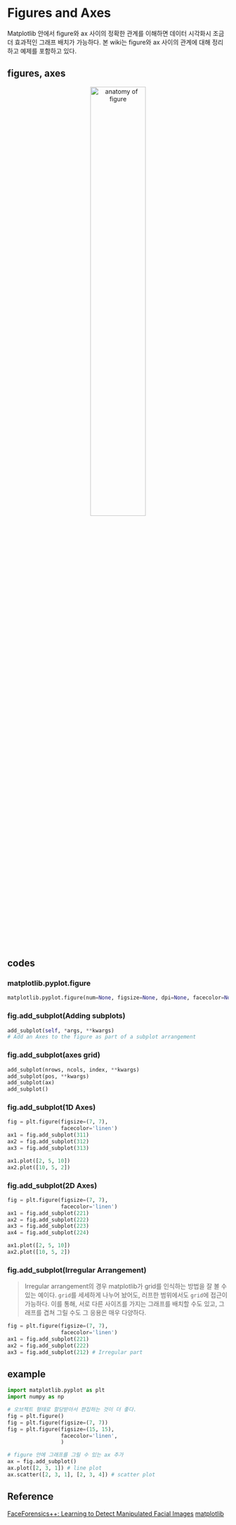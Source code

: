 # Figures and Axes
Matplotlib 안에서 figure와 ax 사이의 정확한 관계를 이해하면 데이터 시각화시 조금 더 효과적인 그래프 배치가 가능하다. 본 wiki는 figure와 ax 사이의 관계에 대해 정리하고 예제를 포함하고 있다.

## figures, axes
<p align="center"><img src="https://user-images.githubusercontent.com/50191848/156308848-e8837f53-3f58-476a-89d9-86c209223ee3.png" alt="anatomy of figure" width="50%" height="50%"></p>

## codes
### matplotlib.pyplot.figure
```python
matplotlib.pyplot.figure(num=None, figsize=None, dpi=None, facecolor=None, edgecolor=None, frameon=True, FigureClass=<class 'matplotlib.figure.Figure'>, clear=False, **kwargs)
```

### fig.add_subplot(Adding subplots)
```python
add_subplot(self, *args, **kwargs)
# Add an Axes to the figure as part of a subplot arrangement
```

### fig.add_subplot(axes grid)
```python
add_subplot(nrows, ncols, index, **kwargs)
add_subplot(pos, **kwargs)
add_subplot(ax)
add_subplot()
```

### fig.add_subplot(1D Axes)
```python
fig = plt.figure(figsize=(7, 7),
                 facecolor='linen')
ax1 = fig.add_subplot(311)
ax2 = fig.add_subplot(312)
ax3 = fig.add_subplot(313)

ax1.plot([2, 5, 10])
ax2.plot([10, 5, 2])
```

### fig.add_subplot(2D Axes)
```python
fig = plt.figure(figsize=(7, 7),
                 facecolor='linen')
ax1 = fig.add_subplot(221)
ax2 = fig.add_subplot(222)
ax3 = fig.add_subplot(223)
ax4 = fig.add_subplot(224)

ax1.plot([2, 5, 10])
ax2.plot([10, 5, 2])
```

### fig.add_subplot(Irregular Arrangement)
>Irregular arrangement의 경우 matplotlib가 grid를 인식하는 방법을 잘 볼 수 있는 예이다. `grid`를 세세하게 나누어 놨어도, 러프한 범위에서도 `grid`에 접근이 가능하다. 이를 통해, 서로 다른 사이즈를 가지는 그래프를 배치할 수도 있고, 그래프를 겹쳐 그릴 수도 그 응용은 매우 다양하다.
```python
fig = plt.figure(figsize=(7, 7),
                 facecolor='linen')
ax1 = fig.add_subplot(221)
ax2 = fig.add_subplot(222)
ax3 = fig.add_subplot(212) # Irregular part
```

## example
```python
import matplotlib.pyplot as plt
import numpy as np

# 오브젝트 형태로 할당받아서 편집하는 것이 더 좋다.
fig = plt.figure()
fig = plt.figure(figsize=(7, 7))
fig = plt.figure(figsize=(15, 15),
                 facecolor='linen',
                 )

# figure 안에 그래프를 그릴 수 있는 ax 추가
ax = fig.add_subplot()
ax.plot([2, 3, 1]) # line plot
ax.scatter([2, 3, 1], [2, 3, 4]) # scatter plot
```

## Reference
[FaceForensics++: Learning to Detect Manipulated Facial Images](https://openaccess.thecvf.com/content_ICCV_2019/html/Rossler_FaceForensics_Learning_to_Detect_Manipulated_Facial_Images_ICCV_2019_paper.html)
[matplotlib](https://matplotlib.org/stable/index.html)